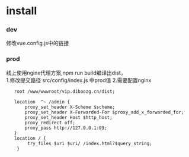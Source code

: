 # install

### dev
修改vue.config.js中的链接 


### prod
线上使用nginx代理方案,npm run build编译出dist，   
1.修改提交路径   src/config/index.js 中prod值
2.需要配置nginx
```
   root /www/wwwroot/vip.dibaozg.cn/dist;
  
   location  ^~ /admin {
       proxy_set_header X-Scheme $scheme;
       proxy_set_header X-Forwarded-For $proxy_add_x_forwarded_for;
       proxy_set_header Host $http_host;
       proxy_redirect off;
       proxy_pass http://127.0.0.1:89;
   }
   location / {
        try_files $uri $uri/ /index.html?$query_string;
    }
```
